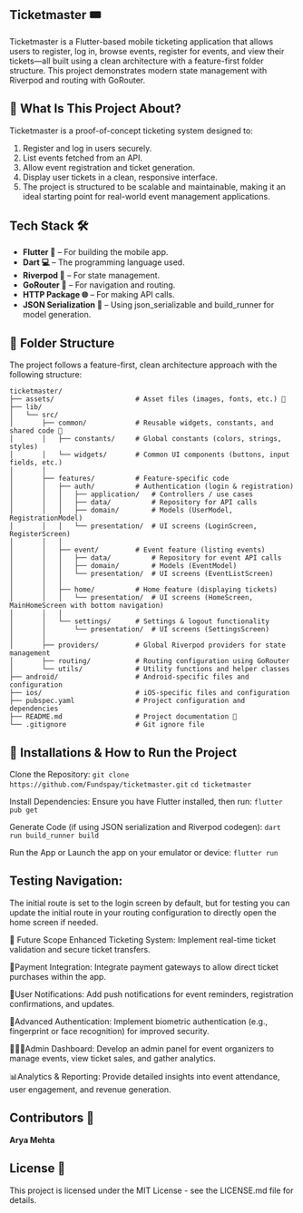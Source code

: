 
## Ticketmaster 🎟️

Ticketmaster is a Flutter-based mobile ticketing application that allows users to register, log in, browse events, register for events, and view their tickets—all built using a clean architecture with a feature-first folder structure. This project demonstrates modern state management with Riverpod and routing with GoRouter.

## 📖 What Is This Project About?
Ticketmaster is a proof-of-concept ticketing system designed to:

1. Register and log in users securely.
2. List events fetched from an API.
3. Allow event registration and ticket generation.
4. Display user tickets in a clean, responsive interface.
5. The project is structured to be scalable and maintainable, making it an ideal starting point for real-world event management applications.

## Tech Stack 🛠️
- **Flutter 📱** – For building the mobile app.
- **Dart 💻** – The programming language used.
- **Riverpod 🌊** – For state management.
- **GoRouter 🧭** – For navigation and routing.
- **HTTP Package 🌐** – For making API calls.
- **JSON Serialization 🔧** – Using json_serializable and build_runner for model generation.

## 📂 Folder Structure
The project follows a feature-first, clean architecture approach with the following structure:

```
ticketmaster/
├── assets/                    # Asset files (images, fonts, etc.) 🎨
├── lib/
│   └── src/
│       ├── common/            # Reusable widgets, constants, and shared code 🧩
│       │   ├── constants/     # Global constants (colors, strings, styles)
│       │   └── widgets/       # Common UI components (buttons, input fields, etc.)
│       │
│       ├── features/          # Feature-specific code
│       │   ├── auth/          # Authentication (login & registration)
│       │   │   ├── application/   # Controllers / use cases
│       │   │   ├── data/          # Repository for API calls
│       │   │   ├── domain/        # Models (UserModel, RegistrationModel)
│       │   │   └── presentation/  # UI screens (LoginScreen, RegisterScreen)
│       │   │
│       │   ├── event/         # Event feature (listing events)
│       │   │   ├── data/          # Repository for event API calls
│       │   │   ├── domain/        # Models (EventModel)
│       │   │   └── presentation/  # UI screens (EventListScreen)
│       │   │
│       │   ├── home/          # Home feature (displaying tickets)
│       │   │   └── presentation/  # UI screens (HomeScreen, MainHomeScreen with bottom navigation)
│       │   │
│       │   └── settings/      # Settings & logout functionality
│       │       └── presentation/  # UI screens (SettingsScreen)
│       │
│       ├── providers/         # Global Riverpod providers for state management
│       ├── routing/           # Routing configuration using GoRouter
│       └── utils/             # Utility functions and helper classes
├── android/                   # Android-specific files and configuration
├── ios/                       # iOS-specific files and configuration
├── pubspec.yaml               # Project configuration and dependencies
├── README.md                  # Project documentation 📄
└── .gitignore                 # Git ignore file
```

## 🚀 Installations & How to Run the Project
Clone the Repository:
```git clone https://github.com/Fundspay/ticketmaster.git```
```cd ticketmaster```

Install Dependencies:
Ensure you have Flutter installed, then run:
```flutter pub get```

Generate Code (if using JSON serialization and Riverpod codegen):
```dart run build_runner build```

Run the App or Launch the app on your emulator or device:
```flutter run```

## Testing Navigation:

The initial route is set to the login screen by default, but for testing you can update the initial route in your routing configuration to directly open the home screen if needed.

🔮 Future Scope
Enhanced Ticketing System:
Implement real-time ticket validation and secure ticket transfers.

💸Payment Integration:
Integrate payment gateways to allow direct ticket purchases within the app.

🔔User Notifications:
Add push notifications for event reminders, registration confirmations, and updates.

👤Advanced Authentication:
Implement biometric authentication (e.g., fingerprint or face recognition) for improved security.

👨🏻‍💻Admin Dashboard:
Develop an admin panel for event organizers to manage events, view ticket sales, and gather analytics.

📊Analytics & Reporting:
Provide detailed insights into event attendance, user engagement, and revenue generation.

## Contributors 👥
**Arya Mehta**

## License 📄
This project is licensed under the MIT License - see the LICENSE.md file for details.